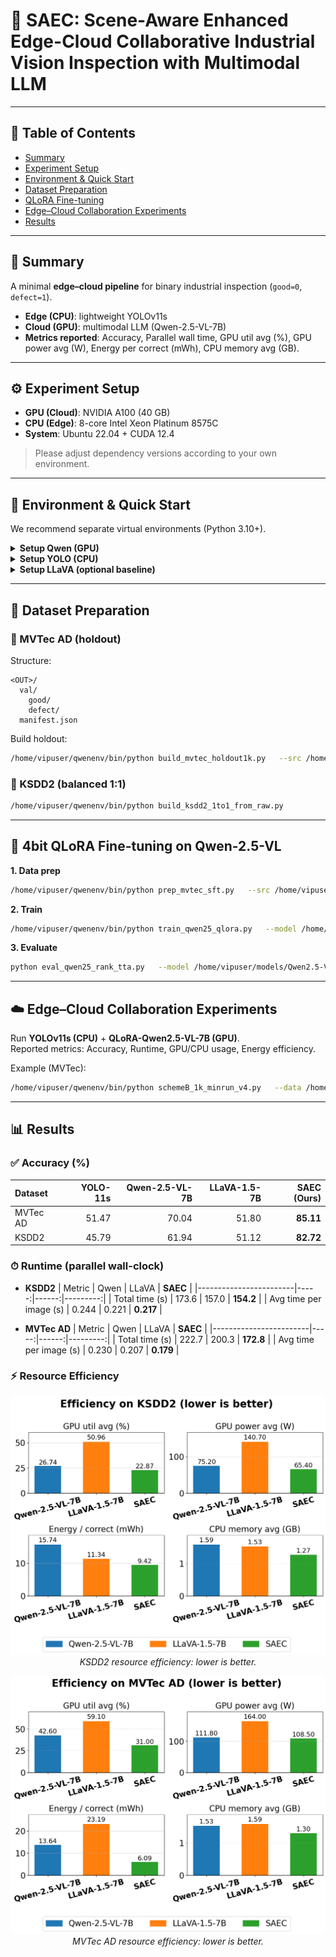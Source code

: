 # 🚀 SAEC: Scene-Aware Enhanced Edge-Cloud Collaborative Industrial Vision Inspection with Multimodal LLM

---

## 📑 Table of Contents
- [Summary](#summary)
- [Experiment Setup](#experiment-setup)
- [Environment & Quick Start](#environment--quick-start)
- [Dataset Preparation](#dataset-preparation)
- [QLoRA Fine-tuning](#4bit-qlora-fine-tuning-on-qwen-25l-vl)
- [Edge–Cloud Collaboration Experiments](#edgecloud-collaboration-experiments)
- [Results](#results)

---

## 📝 Summary
A minimal **edge–cloud pipeline** for binary industrial inspection (`good=0`, `defect=1`).  
- **Edge (CPU)**: lightweight YOLOv11s  
- **Cloud (GPU)**: multimodal LLM (Qwen-2.5-VL-7B)  
- **Metrics reported**: Accuracy, Parallel wall time, GPU util avg (%), GPU power avg (W), Energy per correct (mWh), CPU memory avg (GB).

---

## ⚙️ Experiment Setup
- **GPU (Cloud)**: NVIDIA A100 (40 GB)  
- **CPU (Edge)**: 8-core Intel Xeon Platinum 8575C  
- **System**: Ubuntu 22.04 + CUDA 12.4  

> Please adjust dependency versions according to your own environment.

---

## 🔧 Environment & Quick Start
We recommend separate virtual environments (Python 3.10+).

<details>
<summary><b>Setup Qwen (GPU)</b></summary>

```bash
python -m venv qwenenv && source qwenenv/bin/activate
pip install -r requirements/requirements_qwen.txt

# Download Qwen-2.5-VL-7B-Instruct weights
mkdir -p /home/vipuser/models
huggingface-cli download Qwen/Qwen2.5-VL-7B-Instruct   --local-dir /home/vipuser/models/Qwen2.5-VL-7B-Instruct_weights   --local-dir-use-symlinks False --resume-download
```
</details>

<details>
<summary><b>Setup YOLO (CPU)</b></summary>

```bash
python -m venv yoloenv && source yoloenv/bin/activate
pip install -r requirements/requirements_yolo.txt

# Download YOLO11s classification weights
from ultralytics import YOLO
YOLO('yolo11s-cls.pt')
```
</details>

<details>
<summary><b>Setup LLaVA (optional baseline)</b></summary>

```bash
python -m venv llavaenv && source llavaenv/bin/activate
pip install -r requirements/requirements_llava.txt
huggingface-cli download liuhaotian/llava-v1.5-7b   --local-dir /home/vipuser/models/llava-1.5-7b-hf   --local-dir-use-symlinks False --resume-download
```
</details>

---

## 📂 Dataset Preparation

### 🔹 MVTec AD (holdout)
Structure:
```
<OUT>/
  val/
    good/
    defect/
  manifest.json
```
Build holdout:
```bash
/home/vipuser/qwenenv/bin/python build_mvtec_holdout1k.py   --src /home/vipuser/data/mvtec_anomaly_detection   --out /home/vipuser/data/mvtec_cls_holdout1k_v1   --n-good 500 --n-defect 500 --seed 2025
```

### 🔹 KSDD2 (balanced 1:1)
```bash
/home/vipuser/qwenenv/bin/python build_ksdd2_1to1_from_raw.py
```

---

## 🎯 4bit QLoRA Fine-tuning on Qwen-2.5-VL

**1. Data prep**
```bash
/home/vipuser/qwenenv/bin/python prep_mvtec_sft.py   --src /home/vipuser/data/mvtec_anomaly_detection   --out /home/vipuser/data/mvtec_qwen_sft   --defect-train-ratio 0.5
```

**2. Train**
```bash
/home/vipuser/qwenenv/bin/python train_qwen25_qlora.py   --model /home/vipuser/models/Qwen2.5-VL-7B-Instruct_weights   --data /home/vipuser/data/mvtec_qwen_sft   --out /home/vipuser/qlora_qwen25_mvtec   --epochs 3 --bs 2 --ga 8 --lr 2e-4 --use-4bit
```

**3. Evaluate**
```bash
python eval_qwen25_rank_tta.py   --model /home/vipuser/models/Qwen2.5-VL-7B-Instruct_weights   --adapter /home/vipuser/qlora_qwen25_mvtec   --data /home/vipuser/data/mvtec_qwen_sft --imgsz 448
```

---

## ☁️ Edge–Cloud Collaboration Experiments
Run **YOLOv11s (CPU)** + **QLoRA-Qwen2.5-VL-7B (GPU)**.  
Reported metrics: Accuracy, Runtime, GPU/CPU usage, Energy efficiency.

Example (MVTec):
```bash
/home/vipuser/qwenenv/bin/python schemeB_1k_minrun_v4.py   --data /home/vipuser/data/mvtec_cls_holdout1k_v1   --save_dir /home/vipuser/runs_eval/saec_mvtecad   --yolo_env_py /home/vipuser/yoloenv/bin/python   --qwen_base /home/vipuser/models/Qwen2.5-VL-7B-Instruct_weights   --qwen_adapter /home/vipuser/qlora_qwen25_mvtec   --init_q_ratio 0.30 --cpx_size 192 --qwen_batch 24 --qwen_resize 512
```

---

## 📊 Results

### ✅ Accuracy (%)
| Dataset  | YOLO-11s | Qwen-2.5-VL-7B | LLaVA-1.5-7B | **SAEC (Ours)** |
|:---------|---------:|---------------:|-------------:|----------------:|
| MVTec AD | 51.47    | 70.04          | 51.80        | **85.11**       |
| KSDD2    | 45.79    | 61.94          | 51.12        | **82.72**       |

### ⏱ Runtime (parallel wall-clock)
- **KSDD2**
  | Metric                 | Qwen | LLaVA | **SAEC** |
  |------------------------|-----:|------:|---------:|
  | Total time (s)         | 173.6 | 157.0 | **154.2** |
  | Avg time per image (s) | 0.244 | 0.221 | **0.217** |

- **MVTec AD**
  | Metric                 | Qwen | LLaVA | **SAEC** |
  |------------------------|-----:|------:|---------:|
  | Total time (s)         | 222.7 | 200.3 | **172.8** |
  | Avg time per image (s) | 0.230 | 0.207 | **0.179** |

### ⚡ Resource Efficiency
<p align="center">
  <img src="KSDD2.png" width="720" alt="KSDD2 resource efficiency"><br>
  <em>KSDD2 resource efficiency: lower is better.</em>
</p>

<p align="center">
  <img src="MVTec_AD.png" width="720" alt="MVTec AD resource efficiency"><br>
  <em>MVTec AD resource efficiency: lower is better.</em>
</p>
